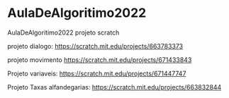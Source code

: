 # AulaDeAlgoritimo2022
AulaDeAlgoritimo2022
projeto scratch

projeto dialogo:
https://scratch.mit.edu/projects/663783373

projeto movimento
https://scratch.mit.edu/projects/671433843

Projeto variaveis:
https://scratch.mit.edu/projects/671447747

Projeto Taxas alfandegarias:
https://scratch.mit.edu/projects/663832844
